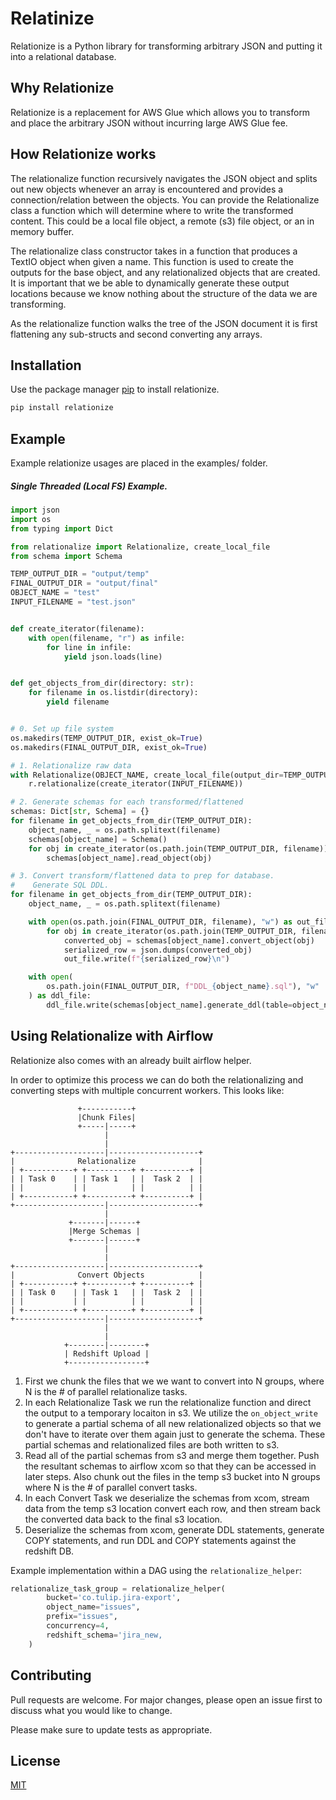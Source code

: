 # Relatinize

Relationize is a Python library for transforming arbitrary JSON and putting it into a relational database.
## Why Relationize
Relationize is a replacement for AWS Glue which allows you to transform and place the arbitrary JSON without incurring large AWS Glue fee. 

## How Relationize works
The relationalize function recursively navigates the JSON object and splits out new objects whenever an array is encountered and provides a connection/relation between the objects. You can provide the Relationalize class a function which will determine where to write the transformed content. This could be a local file object, a remote (s3) file object, or an in memory buffer.

The relationalize class constructor takes in a function that produces a TextIO object when given a name. This function is used to create the outputs for the base object, and any relationalized objects that are created. It is important that we be able to dynamically generate these output locations because we know nothing about the structure of the data we are transforming.

As the relationalize function walks the tree of the JSON document it is first flattening any sub-structs and second converting any arrays.



## Installation

Use the package manager [pip](https://pip.pypa.io/en/stable/) to install relationize.

```bash
pip install relationize
```

## Example
Example relationize usages are placed in the examples/ folder. 
##### Single Threaded (Local FS) Example.

```python
import json
import os
from typing import Dict

from relationalize import Relationalize, create_local_file
from schema import Schema

TEMP_OUTPUT_DIR = "output/temp"
FINAL_OUTPUT_DIR = "output/final"
OBJECT_NAME = "test"
INPUT_FILENAME = "test.json"


def create_iterator(filename):
    with open(filename, "r") as infile:
        for line in infile:
            yield json.loads(line)


def get_objects_from_dir(directory: str):
    for filename in os.listdir(directory):
        yield filename


# 0. Set up file system
os.makedirs(TEMP_OUTPUT_DIR, exist_ok=True)
os.makedirs(FINAL_OUTPUT_DIR, exist_ok=True)

# 1. Relationalize raw data
with Relationalize(OBJECT_NAME, create_local_file(output_dir=TEMP_OUTPUT_DIR)) as r:
    r.relationalize(create_iterator(INPUT_FILENAME))

# 2. Generate schemas for each transformed/flattened
schemas: Dict[str, Schema] = {}
for filename in get_objects_from_dir(TEMP_OUTPUT_DIR):
    object_name, _ = os.path.splitext(filename)
    schemas[object_name] = Schema()
    for obj in create_iterator(os.path.join(TEMP_OUTPUT_DIR, filename)):
        schemas[object_name].read_object(obj)

# 3. Convert transform/flattened data to prep for database.
#    Generate SQL DDL.
for filename in get_objects_from_dir(TEMP_OUTPUT_DIR):
    object_name, _ = os.path.splitext(filename)

    with open(os.path.join(FINAL_OUTPUT_DIR, filename), "w") as out_file:
        for obj in create_iterator(os.path.join(TEMP_OUTPUT_DIR, filename)):
            converted_obj = schemas[object_name].convert_object(obj)
            serialized_row = json.dumps(converted_obj)
            out_file.write(f"{serialized_row}\n")

    with open(
        os.path.join(FINAL_OUTPUT_DIR, f"DDL_{object_name}.sql"), "w"
    ) as ddl_file:
        ddl_file.write(schemas[object_name].generate_ddl(table=object_name))
```
## Using Relationalize with Airflow
Relationize also comes with an already built airflow helper. 

In order to optimize this process we can do both the relationalizing and converting steps with multiple concurrent workers. This looks like:
```
               +-----------+
               |Chunk Files|
               +-----|-----+
                     |
                     |
+--------------------|--------------------+
|              Relationalize              |
| +-----------+ +----------+ +----------+ |
| | Task 0    | | Task 1   | |  Task 2  | |
| |           | |          | |          | |
| +-----------+ +----------+ +----------+ |
+--------------------|--------------------+
                     |
             +-------|------+
             |Merge Schemas |
             +-------|------+
                     |
                     |
+--------------------|--------------------+
|              Convert Objects            |
| +-----------+ +----------+ +----------+ |
| | Task 0    | | Task 1   | |  Task 2  | |
| |           | |          | |          | |
| +-----------+ +----------+ +----------+ |
+--------------------|--------------------+
                     |
                     |
            +--------|--------+
            | Redshift Upload |
            +-----------------+
```

1. First we chunk the files that we we want to convert into N groups, where N is the # of parallel relationalize tasks.
2. In each Relationalize Task we run the relationalize function and direct the output to a temporary locaiton in s3. We utilize the `on_object_write` to generate a partial schema of all new relationalized objects so that we don't have to iterate over them again just to generate the schema. These partial schemas and relationalized files are both written to s3.
3. Read all of the partial schemas from s3 and merge them together. Push the resultant schemas to airflow xcom so that they can be accessed in later steps. Also chunk out the files in the temp s3 bucket into N groups where N is the # of parallel convert tasks.
4. In each Convert Task we deserialize the schemas from xcom, stream data from the temp s3 location convert each row, and then stream back the converted data back to the final s3 location.
5. Deserialize the schemas from xcom, generate DDL statements, generate COPY statements, and run DDL and COPY statements against the redshift DB.

Example implementation within a DAG using the `relationalize_helper`:
```python
relationalize_task_group = relationalize_helper(
        bucket='co.tulip.jira-export',
        object_name="issues",
        prefix="issues",
        concurrency=4,
        redshift_schema='jira_new,
    )
```

## Contributing

Pull requests are welcome. For major changes, please open an issue first
to discuss what you would like to change.

Please make sure to update tests as appropriate.

## License

[MIT](https://choosealicense.com/licenses/mit/)